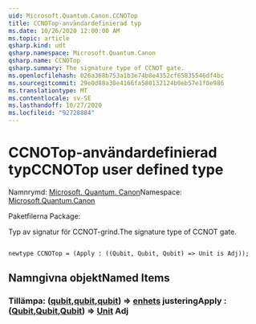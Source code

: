 ```yaml
---
uid: Microsoft.Quantum.Canon.CCNOTop
title: CCNOTop-användardefinierad typ
ms.date: 10/26/2020 12:00:00 AM
ms.topic: article
qsharp.kind: udt
qsharp.namespace: Microsoft.Quantum.Canon
qsharp.name: CCNOTop
qsharp.summary: The signature type of CCNOT gate.
ms.openlocfilehash: 026a368b753a1b3e74b8e4352cf65835546df4bc
ms.sourcegitcommit: 29e0d88a30e4166fa580132124b0eb57e1f0e986
ms.translationtype: MT
ms.contentlocale: sv-SE
ms.lasthandoff: 10/27/2020
ms.locfileid: "92728884"
---
```

# <a name="ccnotop-user-defined-type"></a><span data-ttu-id="c79d4-102">CCNOTop-användardefinierad typ</span><span class="sxs-lookup"><span data-stu-id="c79d4-102">CCNOTop user defined type</span></span>

<span data-ttu-id="c79d4-103">Namnrymd: [Microsoft. Quantum. Canon](xref:Microsoft.Quantum.Canon)</span><span class="sxs-lookup"><span data-stu-id="c79d4-103">Namespace: [Microsoft.Quantum.Canon](xref:Microsoft.Quantum.Canon)</span></span>

<span data-ttu-id="c79d4-104">Paketfilerna [](https://nuget.org/packages/)</span><span class="sxs-lookup"><span data-stu-id="c79d4-104">Package: [](https://nuget.org/packages/)</span></span>


<span data-ttu-id="c79d4-105">Typ av signatur för CCNOT-grind.</span><span class="sxs-lookup"><span data-stu-id="c79d4-105">The signature type of CCNOT gate.</span></span>

```qsharp

newtype CCNOTop = (Apply : ((Qubit, Qubit, Qubit) => Unit is Adj));
```



## <a name="named-items"></a><span data-ttu-id="c79d4-106">Namngivna objekt</span><span class="sxs-lookup"><span data-stu-id="c79d4-106">Named Items</span></span>

### <a name="apply--qubitqubitqubit--unit-adj"></a><span data-ttu-id="c79d4-107">Tillämpa: ([qubit](xref:microsoft.quantum.lang-ref.qubit),[qubit](xref:microsoft.quantum.lang-ref.qubit),[qubit](xref:microsoft.quantum.lang-ref.qubit)) => [enhets](xref:microsoft.quantum.lang-ref.unit) justering</span><span class="sxs-lookup"><span data-stu-id="c79d4-107">Apply : ([Qubit](xref:microsoft.quantum.lang-ref.qubit),[Qubit](xref:microsoft.quantum.lang-ref.qubit),[Qubit](xref:microsoft.quantum.lang-ref.qubit)) => [Unit](xref:microsoft.quantum.lang-ref.unit) Adj</span></span>

